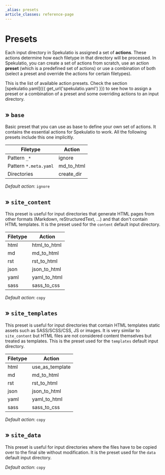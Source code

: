 ```yaml
---
_alias: presets
article_classes: reference-page
---
```


Presets
=======

Each input directory in Spekulatio is assigned a set of **actions**. These
actions determine how each filetype in that directory will be processed. In
Spekulatio, you can create a set of actions from scratch, use an action
**preset** (which is a predefined set of actions) or use a combination of both
(select a preset and override the actions for certain filetypes).

This is the list of available action presets. Check the section
[spekulatio.yaml]({{ get_url('spekulatio.yaml') }}) to see how to assign a preset or
a combination of a preset and some overriding actions to an input directory.

» `base`
--------

Basic preset that you can use as base to define your own set of actions. It
contains the essential actions for Spekulatio to work. All the following presets
include this one implicitly.

| Filetype              | Action      |
| --------------------- | ----------- |
| Pattern `_*`          | ignore      |
| Pattern `*.meta.yaml` | md_to_html  |
| Directories           | create_dir  |

*Default action*: `ignore`

» `site_content`
----------------

This preset is useful for input directories that generate HTML pages from other
formats (Markdown, reStructuredText, …) and that don't contain HTML templates.
It is the preset used for the `content` default input directory.

| Filetype    | Action          |
| ----------- | --------------- |
| html        | html_to_html    |
| md          | md_to_html      |
| rst         | rst_to_html     |
| json        | json_to_html    |
| yaml        | yaml_to_html    |
| sass        | sass_to_css     |

*Default action*: `copy`

» `site_templates`
------------------

This preset is useful for input directories that contain HTML templates static
assets such as SASS/SCSS/CSS, JS or images. It is very similar to `site_content`
but HTML files are not considered content themselves but treated as templates.
This is the preset used for the `templates` default input directory.

| Filetype    | Action            |
| ----------- | ----------------- |
| html        | use_as_template   |
| md          | md_to_html        |
| rst         | rst_to_html       |
| json        | json_to_html      |
| yaml        | yaml_to_html      |
| sass        | sass_to_css       |


*Default action*: `copy`

» `site_data`
------------------

This preset is useful for input directories where the files have to be copied
over to the final site without modification. It is the preset used for the
`data` default input directory.

*Default action*: `copy`

